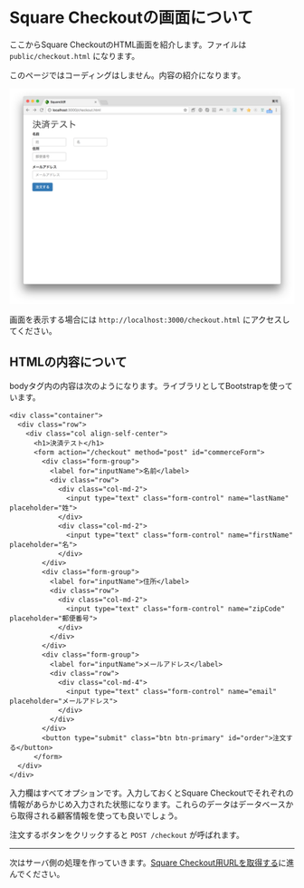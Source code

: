 # Square Checkoutの画面について

ここからSquare CheckoutのHTML画面を紹介します。ファイルは `public/checkout.html` になります。

このページではコーディングはしません。内容の紹介になります。

![](images/4-1-1.png)

画面を表示する場合には `http://localhost:3000/checkout.html` にアクセスしてください。

## HTMLの内容について

bodyタグ内の内容は次のようになります。ライブラリとしてBootstrapを使っています。

```
<div class="container">
  <div class="row">
    <div class="col align-self-center">
      <h1>決済テスト</h1>
      <form action="/checkout" method="post" id="commerceForm">
        <div class="form-group">
          <label for="inputName">名前</label>
          <div class="row">
            <div class="col-md-2">
              <input type="text" class="form-control" name="lastName" placeholder="姓">
            </div>
            <div class="col-md-2">
              <input type="text" class="form-control" name="firstName" placeholder="名">
            </div>
        </div>
        <div class="form-group">
          <label for="inputName">住所</label>
          <div class="row">
            <div class="col-md-2">
              <input type="text" class="form-control" name="zipCode" placeholder="郵便番号">
            </div>
          </div>
        </div>
        <div class="form-group">
          <label for="inputName">メールアドレス</label>
          <div class="row">
            <div class="col-md-4">
              <input type="text" class="form-control" name="email" placeholder="メールアドレス">
            </div>
          </div>
        </div>
        <button type="submit" class="btn btn-primary" id="order">注文する</button>
      </form>
  </div>
</div>
```

入力欄はすべてオプションです。入力しておくとSquare Checkoutでそれぞれの情報があらかじめ入力された状態になります。これらのデータはデータベースから取得される顧客情報を使っても良いでしょう。

注文するボタンをクリックすると `POST /checkout` が呼ばれます。

----

次はサーバ側の処理を作っていきます。[Square Checkout用URLを取得する](./4-2.md)に進んでください。
